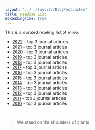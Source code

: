 ```yaml
---
layout: '../../layouts/BlogPost.astro'
title: Reading List
noReadingTime: true
---
```


This is a curated reading list of mine.

- [2022](/reading-list/2022) - top 3 journal articles
- [2021](/reading-list/2021) - top 3 journal articles
- [2020](/reading-list/2020) - top 3 journal articles
- [2019](/reading-list/2019) - top 3 journal articles
- [2018](/reading-list/2018) - top 3 journal articles
- [2017](/reading-list/2017) - top 3 journal articles
- [2016](/reading-list/2016) - top 3 journal articles
- [2015](/reading-list/2015) - top 3 journal articles
- [2014](/reading-list/2014) - top 3 journal articles
- [2013](/reading-list/2013) - top 3 journal articles
- [2012](/reading-list/2012) - top 3 journal articles
- [2011](/reading-list/2011) - top 3 journal articles
- [2010](/reading-list/2010) - top 3 journal articles

<br>

> We stand on the shoulders of giants.
